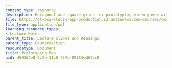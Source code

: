 ```yaml
---
content_type: resource
description: Hexagonal and square grids for prototyping video games with paper.
file: https://ol-ocw-studio-app-production.s3.amazonaws.com/courses/cms-611j-creating-video-games-fall-2014/d59364e87c7a31b0f59b89f84ed6fcc8_MITCMS_611JF14_PrototMap.pdf
file_type: application/pdf
learning_resource_types:
- Lecture Notes
parent_title: Lecture Slides and Readings
parent_type: CourseSection
resourcetype: Document
title: Prototyping Map
uid: d59364e8-7c7a-31b0-f59b-89f84ed6fcc8
---
```

